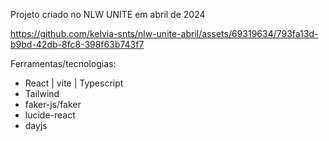 Projeto criado no NLW UNITE em abril de 2024 

https://github.com/kelvia-snts/nlw-unite-abril/assets/69319634/793fa13d-b9bd-42db-8fc8-398f63b743f7

Ferramentas/tecnologias:
* React | vite | Typescript
* Tailwind 
* faker-js/faker
* lucide-react
* dayjs
